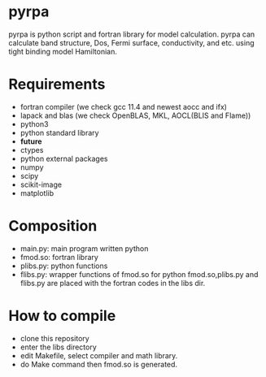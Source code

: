 # pyrpa
 pyrpa is python script and fortran library for model calculation.
 pyrpa can calculate band structure, Dos, Fermi surface, conductivity, and etc. using tight binding model Hamiltonian.

# Requirements
 - fortran compiler (we check gcc 11.4 and newest aocc and ifx)
 - lapack and blas (we check OpenBLAS, MKL, AOCL(BLIS and Flame))
 - python3
 - python standard library
  - __future__
  - ctypes
 - python external packages
  - numpy
  - scipy
  - scikit-image
  - matplotlib

# Composition
 - main.py: main program written python
 - fmod.so: fortran library
 - plibs.py: python functions
 - flibs.py: wrapper functions of fmod.so for python
 fmod.so,plibs.py and flibs.py are placed with the fortran codes in the libs dir.

# How to compile
 - clone this repository
 - enter the libs directory
 - edit Makefile, select compiler and math library.
 - do Make command then fmod.so is generated.